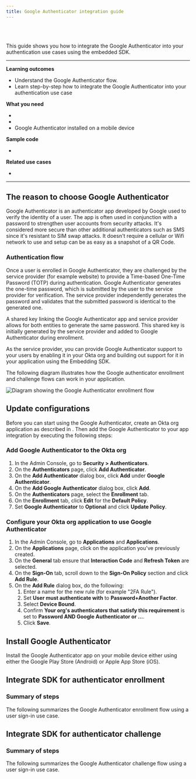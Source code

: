 ```yaml
---
title: Google Authenticator integration guide
---
```


<div class="oie-embedded-sdk">

<ApiLifecycle access="ie" /><br>
<ApiLifecycle access="Limited GA" /><br>

<StackSelector />

This guide shows you how to integrate the Google Authenticator into your authentication use cases using the embedded SDK.

---
**Learning outcomes**

* Understand the Google Authenticator flow.
* Learn step-by-step how to integrate the Google Authenticator into your authentication use case

**What you need**

* <StackSnippet snippet="orgconfigurepwdonly" />
* <StackSnippet snippet="oiesdksetup" />
* Google Authenticator installed on a mobile device

**Sample code**

* <StackSnippet snippet="samplecode" />

**Related use cases**

* <StackSnippet snippet="relatedusecases" />

---

## The reason to choose Google Authenticator

Google Authenticator is an authenticator app developed by Google used to verify the identity of a user. The app is often used in conjunction with a password to strengthen user accounts from security attacks. It's considered more secure than other additional authenticators such as SMS since it's resistant to SIM swap attacks. It doesn't require a cellular or Wifi network to use and setup can be as easy as a snapshot of a QR Code.

### Authentication flow

Once a user is enrolled in Google Authenticator, they are challenged by the service provider (for example website) to provide a Time-based One-Time Password (TOTP) during authentication. Google Authenticator generates the one-time password, which is submitted by the user to the service provider for verification. The service provider independently generates the password and validates that the submitted password is identical to the generated one.

A shared key linking the Google Authenticator app and service provider allows for both entities to generate the same password. This shared key is initially generated by the service provider and added to Google Authenticator during enrollment.

As the service provider, you can provide Google Authenticator support to your users by enabling it in your Okta org and building out support for it in your application using the Embedding SDK.

The following diagram illustrates how the Google authenticator enrollment and challenge flows can work in your application.

<div class="common-image-format">

![Diagram showing the Google Authenticator enrollment flow](/img/authenticators/authenticators-google-flow-overview.png)

</div>

## Update configurations

Before you can start using the Google Authenticator, create an Okta org application as described in <StackSnippet snippet="orgconfigurepwdonly" inline/>. Then add the Google Authenticator to your app integration by executing the following steps:

### Add Google Authenticator to the Okta org

1. In the Admin Console, go to **Security > Authenticators**.
1. On the **Authenticators** page, click **Add Authenticator**.
1. On the **Add Authenticator** dialog box, click **Add** under **Google Authenticator**.
1. On the **Add Google Authenticator** dialog box, click **Add**.
1. On the **Authenticators** page, select the **Enrollment** tab.
1. On the **Enrollment** tab, click **Edit** for the **Default Policy**.
1. Set **Google Authenticator** to **Optional** and click **Update Policy**.

### Configure your Okta org application to use Google Authenticator

1. In the Admin Console, go to **Applications** and **Applications**.
1. On the **Applications** page, click on the application you've previously created.
1. On the **General** tab ensure that **Interaction Code** and **Refresh Token** are selected.
1. On the **Sign-On** tab, scroll down to the **Sign-On Policy** section and click **Add Rule**.
1. On the **Add Rule** dialog box, do the following:
   1. Enter a name for the new rule (for example "2FA Rule").
   1. Set **User must authenticate with** to **Password+Another Factor**.
   1. Select **Device Bound**.
   1. Confirm **Your org's authenticators that satisfy this requirement** is set to **Password AND Google Authenticator or ...**.
   1. Click **Save**.

## Install Google Authenticator

Install the Google Authenticator app on your mobile device either using either the Google Play Store (Android) or Apple App Store (iOS).

## Integrate SDK for authenticator enrollment

### Summary of steps

The following summarizes the Google Authenticator enrollment flow using a user sign-in use case.

<StackSnippet snippet="enrollmentintegrationsummary" />

<StackSnippet snippet="enrollmentintegrationsteps" />

## Integrate SDK for authenticator challenge

### Summary of steps

The following summarizes the Google Authenticator challenge flow using a user sign-in use case.

<StackSnippet snippet="challengeintegrationsummary" />

<StackSnippet snippet="challengeintegrationsteps" />

</div>
